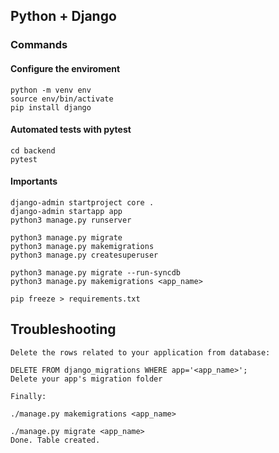 ## Python + Django

### Commands

#### Configure the enviroment

```
python -m venv env
source env/bin/activate
pip install django
```

#### Automated tests with pytest

```
cd backend
pytest
```

#### Importants

```
django-admin startproject core .
django-admin startapp app
python3 manage.py runserver
```

```
python3 manage.py migrate
python3 manage.py makemigrations
python3 manage.py createsuperuser
```

```
python3 manage.py migrate --run-syncdb
python3 manage.py makemigrations <app_name>
```

```
pip freeze > requirements.txt
```

## Troubleshooting

```
Delete the rows related to your application from database:

DELETE FROM django_migrations WHERE app='<app_name>';
Delete your app's migration folder

Finally:

./manage.py makemigrations <app_name>

./manage.py migrate <app_name>
Done. Table created.
```
